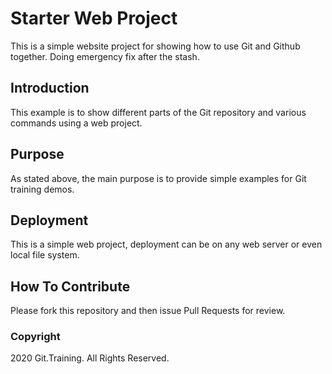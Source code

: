# Starter Web Project

This is a simple website project for
showing how to use Git and Github together.
Doing emergency fix after the stash.

## Introduction

This example is to show different parts
of the Git repository and various commands
using a web project.

## Purpose

As stated above, the main purpose is to
provide simple examples for Git training
demos.

## Deployment

This is a simple web project, deployment
can be on any web server or even local
file system.

## How To Contribute

Please fork this repository and then issue Pull
Requests for review.


### Copyright

2020 Git.Training.  All Rights Reserved.
